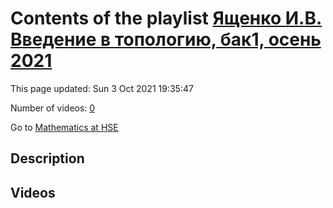 # Contents of the playlist [Ященко И.В. Введение в топологию, бак1, осень 2021](https://www.youtube.com/playlist?list=PLq3E5oubNNoCvCWzMJhbkrNvxW5MYYuuY)

This page updated: Sun 3 Oct 2021 19:35:47

Number of videos: [0](#videos)

Go to [Mathematics at HSE](../README.md)

## Description



## Videos

